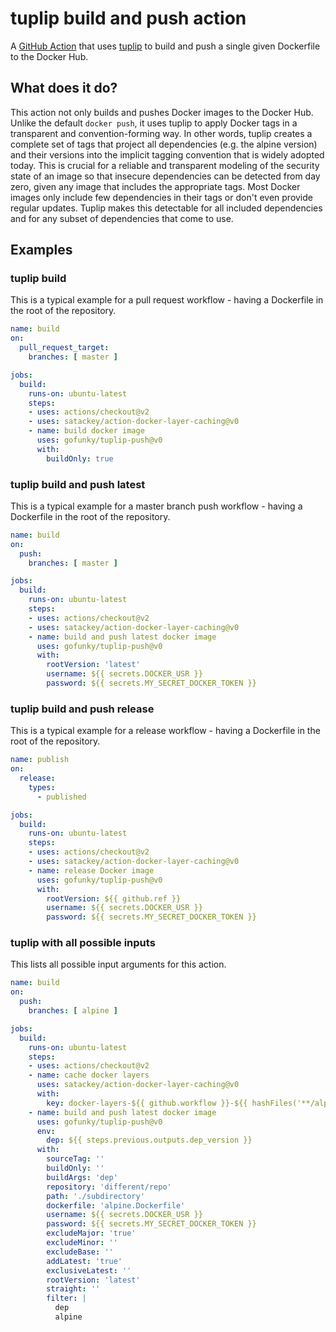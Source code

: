 # tuplip build and push action
A [GitHub Action](https://github.com/features/actions) that uses [tuplip](https://github.com/gofunky/tuplip) to build and push a single given Dockerfile 
to the Docker Hub.

## What does it do?

This action not only builds and pushes Docker images to the Docker Hub.
Unlike the default `docker push`, it uses tuplip to apply Docker tags in a transparent and convention-forming way.
In other words, tuplip creates a complete set of tags that project all dependencies (e.g. the alpine version) 
and their versions into the implicit tagging convention that is widely adopted today.
This is crucial for a reliable and transparent modeling of the security state of an image
so that insecure dependencies can be detected from day zero, given any image that includes the appropriate tags.
Most Docker images only include few dependencies in their tags or don't even provide regular updates.
Tuplip makes this detectable for all included dependencies and for any subset of dependencies that come to use.

## Examples

### tuplip build

This is a typical example for a pull request workflow - having a Dockerfile in the root of the repository.

```yaml
name: build
on:
  pull_request_target:
    branches: [ master ]

jobs:
  build:
    runs-on: ubuntu-latest
    steps:
    - uses: actions/checkout@v2
    - uses: satackey/action-docker-layer-caching@v0
    - name: build docker image
      uses: gofunky/tuplip-push@v0
      with:
        buildOnly: true
```

### tuplip build and push latest

This is a typical example for a master branch push workflow - having a Dockerfile in the root of the repository.

```yaml
name: build
on:
  push:
    branches: [ master ]

jobs:
  build:
    runs-on: ubuntu-latest
    steps:
    - uses: actions/checkout@v2
    - uses: satackey/action-docker-layer-caching@v0
    - name: build and push latest docker image
      uses: gofunky/tuplip-push@v0
      with:
        rootVersion: 'latest'
        username: ${{ secrets.DOCKER_USR }}
        password: ${{ secrets.MY_SECRET_DOCKER_TOKEN }}
```

### tuplip build and push release

This is a typical example for a release workflow - having a Dockerfile in the root of the repository.

```yaml
name: publish
on:
  release:
    types:
      - published

jobs:
  build:
    runs-on: ubuntu-latest
    steps:
    - uses: actions/checkout@v2
    - uses: satackey/action-docker-layer-caching@v0
    - name: release Docker image
      uses: gofunky/tuplip-push@v0
      with:
        rootVersion: ${{ github.ref }}
        username: ${{ secrets.DOCKER_USR }}
        password: ${{ secrets.MY_SECRET_DOCKER_TOKEN }}
```

### tuplip with all possible inputs

This lists all possible input arguments for this action.

```yaml
name: build
on:
  push:
    branches: [ alpine ]

jobs:
  build:
    runs-on: ubuntu-latest
    steps:
    - uses: actions/checkout@v2
    - name: cache docker layers
      uses: satackey/action-docker-layer-caching@v0
      with:
        key: docker-layers-${{ github.workflow }}-${{ hashFiles('**/alpine.Dockerfile') }}
    - name: build and push latest docker image
      uses: gofunky/tuplip-push@v0
      env:
        dep: ${{ steps.previous.outputs.dep_version }}
      with:
        sourceTag: ''
        buildOnly: ''
        buildArgs: 'dep'
        repository: 'different/repo'
        path: './subdirectory'
        dockerfile: 'alpine.Dockerfile'
        username: ${{ secrets.DOCKER_USR }}
        password: ${{ secrets.MY_SECRET_DOCKER_TOKEN }}
        excludeMajor: 'true'
        excludeMinor: ''
        excludeBase: ''
        addLatest: 'true'
        exclusiveLatest: ''
        rootVersion: 'latest'
        straight: ''
        filter: |
          dep
          alpine
```
